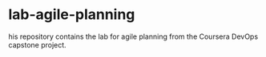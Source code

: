 # lab-agile-planning
his repository contains the lab for agile planning from the Coursera DevOps capstone project.
